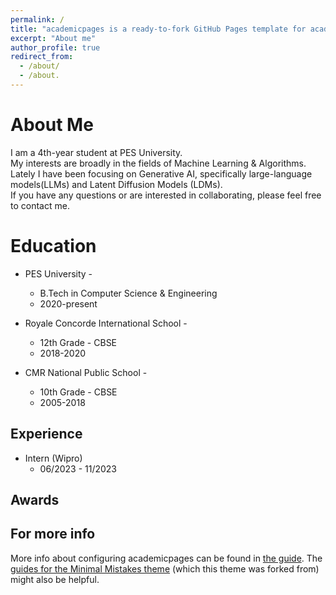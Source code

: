 ```yaml
---
permalink: /
title: "academicpages is a ready-to-fork GitHub Pages template for academic personal websites"
excerpt: "About me"
author_profile: true
redirect_from: 
  - /about/
  - /about.
---
```

About Me
======
  I am a 4th-year student at PES University. <br>
  My interests are broadly in the fields of Machine Learning & Algorithms. <br>
  Lately I have been focusing on Generative AI, specifically large-language models(LLMs) and Latent Diffusion Models (LDMs). <br>
  If you have any questions or are interested in collaborating, please feel free to contact me.

Education
======

* PES University -
  * B.Tech in Computer Science & Engineering
  * 2020-present

* Royale Concorde International School -
  * 12th Grade - CBSE
  * 2018-2020

* CMR National Public School -
  * 10th Grade - CBSE
  * 2005-2018

Experience
------
* Intern (Wipro)
  * 06/2023 - 11/2023

Awards
------


For more info
------
More info about configuring academicpages can be found in [the guide](https://academicpages.github.io/markdown/). The [guides for the Minimal Mistakes theme](https://mmistakes.github.io/minimal-mistakes/docs/configuration/) (which this theme was forked from) might also be helpful.
